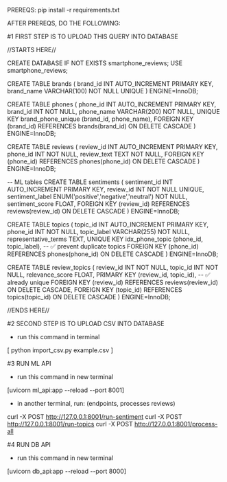 PREREQS:
pip install -r requirements.txt


AFTER PREREQS, DO THE FOLLOWING:


#1  FIRST STEP IS TO UPLOAD THIS QUERY INTO DATABASE

//STARTS HERE//

CREATE DATABASE IF NOT EXISTS smartphone_reviews;
USE smartphone_reviews;

CREATE TABLE brands (
  brand_id INT AUTO_INCREMENT PRIMARY KEY,
  brand_name VARCHAR(100) NOT NULL UNIQUE
) ENGINE=InnoDB;

CREATE TABLE phones (
  phone_id INT AUTO_INCREMENT PRIMARY KEY,
  brand_id INT NOT NULL,
  phone_name VARCHAR(200) NOT NULL,
  UNIQUE KEY brand_phone_unique (brand_id, phone_name),
  FOREIGN KEY (brand_id) REFERENCES brands(brand_id) ON DELETE CASCADE
) ENGINE=InnoDB;

CREATE TABLE reviews (
  review_id INT AUTO_INCREMENT PRIMARY KEY,
  phone_id INT NOT NULL,
  review_text TEXT NOT NULL,
  FOREIGN KEY (phone_id) REFERENCES phones(phone_id) ON DELETE CASCADE
) ENGINE=InnoDB;

-- ML tables
CREATE TABLE sentiments (
  sentiment_id INT AUTO_INCREMENT PRIMARY KEY,
  review_id INT NOT NULL UNIQUE,
  sentiment_label ENUM('positive','negative','neutral') NOT NULL,
  sentiment_score FLOAT,
  FOREIGN KEY (review_id) REFERENCES reviews(review_id) ON DELETE CASCADE
) ENGINE=InnoDB;

CREATE TABLE topics (
  topic_id INT AUTO_INCREMENT PRIMARY KEY,
  phone_id INT NOT NULL,
  topic_label VARCHAR(255) NOT NULL,
  representative_terms TEXT,
  UNIQUE KEY idx_phone_topic (phone_id, topic_label),  -- ✅ prevent duplicate topics
  FOREIGN KEY (phone_id) REFERENCES phones(phone_id) ON DELETE CASCADE
) ENGINE=InnoDB;

CREATE TABLE review_topics (
  review_id INT NOT NULL,
  topic_id INT NOT NULL,
  relevance_score FLOAT,
  PRIMARY KEY (review_id, topic_id),  -- ✅ already unique
  FOREIGN KEY (review_id) REFERENCES reviews(review_id) ON DELETE CASCADE,
  FOREIGN KEY (topic_id) REFERENCES topics(topic_id) ON DELETE CASCADE
) ENGINE=InnoDB;

//ENDS HERE//


#2  SECOND STEP IS TO UPLOAD CSV INTO DATABASE
- run this command in terminal

[ python import_csv.py example.csv ]



#3 RUN ML API
- run this command in new terminal

[uvicorn ml_api:app --reload --port 8001]

- in another terminal, run: (endpoints, processes reviews)

curl -X POST http://127.0.0.1:8001/run-sentiment
curl -X POST http://127.0.0.1:8001/run-topics
curl -X POST http://127.0.0.1:8001/process-all


#4 RUN DB API
- run this command in new terminal

[uvicorn db_api:app --reload --port 8000]




